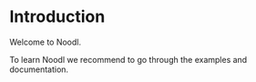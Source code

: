 # Introduction

Welcome to Noodl.

To learn Noodl we recommend to go through the examples and documentation.
